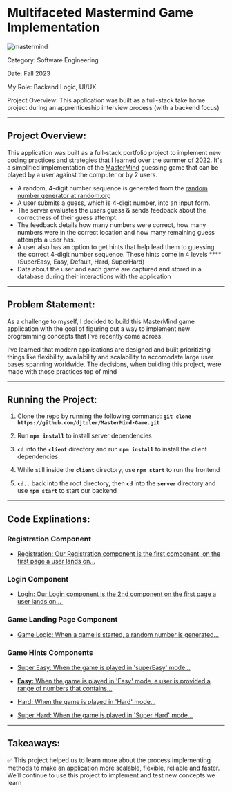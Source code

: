 # Multifaceted Mastermind Game Implementation

![mastermind](https://github.com/djtoler/v1-mern/blob/main/assets/images/mastermind.png)

Category: Software Engineering

Date: Fall 2023

My Role: Backend Logic, UI/UX

Project Overview: This application was built as a full-stack take home project during an apprenticeship interview process (with a backend focus)

---

## Project Overview:

This application was built as a full-stack portfolio project to implement new coding practices and strategies that I learned over the summer of 2022.  It's a simplified implementation of the [MasterMind](https://en.wikipedia.org/wiki/Mastermind_(board_game)) guessing game that can be played by a user against the computer or by 2 users.

- A random, 4-digit number sequence is generated from the [random number generator at random.org](https://www.random.org/integers/)
- A user submits a guess, which is 4-digit number, into an input form.
- The server evaluates the users guess & sends feedback about the correctness of their guess attempt.
- The feedback details how many numbers were correct, how many numbers were in the correct location and how many remaining guess attempts a user has.
- A user also has an option to get hints that help lead them to guessing the correct 4-digit number sequence. These hints come in 4 levels ****(SuperEasy, Easy, Default, Hard, SuperHard)
- Data about the user and each game are captured and stored in a database during their interactions with the application

---

## Problem Statement:

As a challenge to myself, I decided to build this MasterMind game application with the goal of figuring out a way to implement new programming concepts that I’ve recently come across.

I’ve learned that modern applications are designed and built prioritizing things like flexibility, availability and scalability to accomodate large user bases spanning worldwide. The decisions, when building this project, were made with those practices top of mind

---

## Running the Project:
1. Clone the repo by running the following command: **`git clone https://github.com/djtoler/MasterMind-Game.git`**

2. Run **`npm install`** to install server dependencies

3. **`cd`** into the **`client`** directory and run **`npm install`** to install the client dependencies
   
4. While still inside the **`client`** directory, use **`npm start`** to run the frontend 
   
5. **`cd..`** back into the root directory, then **`cd`** into the **`server`** directory and use **`npm start`** to start our backend

---

## Code Explinations:

### **Registration Component**

- [Registration: Our Registration component is the first component, on the first page a user lands on… ](https://github.com/djtoler/v1-mern/blob/main/assets/mds/Registration.md)

### **Login Component**

- [Login: Our Login component is the 2nd component on the first page a user lands on... ](https://github.com/djtoler/v1-mern/blob/main/assets/mds/Login.md)

### **Game Landing Page Component**

- [Game Logic:  When a game is started, a random number is generated…](https://github.com/djtoler/v1-mern/blob/main/assets/mds/LandingPage-GameLogic.md)

### **Game Hints Components**

- [Super Easy: When the game is played in 'superEasy' mode…](https://github.com/djtoler/v1-mern/blob/main/assets/mds/SuperEasy.md)


- [**Easy:** When the game is played in 'Easy' mode, a user is provided a range of numbers that contains…](https://github.com/djtoler/v1-mern/blob/main/assets/mds/Easy.md)


- [Hard: When the game is played in 'Hard' mode…](https://github.com/djtoler/v1-mern/blob/main/assets/mds/Hard.md)


- [Super Hard: When the game is played in 'Super Hard' mode…](https://github.com/djtoler/v1-mern/blob/main/assets/mds/SuperHard.md)
---

## **Takeaways:**

<aside>
✅ This project helped us to learn more about the process implementing methods to make an application more scalable, flexible, reliable and faster. We’ll continue to use this project to implement and test new concepts we learn

</aside>
